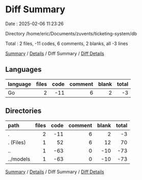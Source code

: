 # Diff Summary

Date : 2025-02-06 11:23:26

Directory /home/eric/Documents/zuvents/ticketing-system/db

Total : 2 files,  -11 codes, 6 comments, 2 blanks, all -3 lines

[Summary](results.md) / [Details](details.md) / Diff Summary / [Diff Details](diff-details.md)

## Languages
| language | files | code | comment | blank | total |
| :--- | ---: | ---: | ---: | ---: | ---: |
| Go | 2 | -11 | 6 | 2 | -3 |

## Directories
| path | files | code | comment | blank | total |
| :--- | ---: | ---: | ---: | ---: | ---: |
| . | 2 | -11 | 6 | 2 | -3 |
| . (Files) | 1 | 52 | 6 | 12 | 70 |
| .. | 1 | -63 | 0 | -10 | -73 |
| ../models | 1 | -63 | 0 | -10 | -73 |

[Summary](results.md) / [Details](details.md) / Diff Summary / [Diff Details](diff-details.md)
